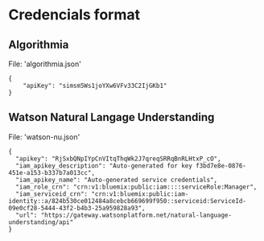 # Credencials format

## Algorithmia

File: 'algorithmia.json'

```
{
    "apiKey": "simsm5Ws1joYXw6VFv33C2IjGKb1"
}
```
## Watson Natural Langage Understanding

File: 'watson-nu.json'
```
{
  "apikey": "RjSxbQNpIYpCnVItqThqWk2J7qreqSRRqBnRLHtxP_cO",
  "iam_apikey_description": "Auto-generated for key f3bd7e8e-0876-451e-a153-b337b7a013cc",
  "iam_apikey_name": "Auto-generated service credentials",
  "iam_role_crn": "crn:v1:bluemix:public:iam::::serviceRole:Manager",
  "iam_serviceid_crn": "crn:v1:bluemix:public:iam-identity::a/824b530ce012484a8cebcb669699f950::serviceid:ServiceId-09e0cf28-5444-43f2-b4b3-25a959828a93",
  "url": "https://gateway.watsonplatform.net/natural-language-understanding/api"
}
```
